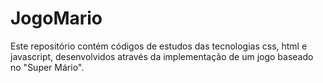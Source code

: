# JogoMario
Este repositório contém códigos de estudos das tecnologias css, html e javascript, desenvolvidos através da implementação de um jogo baseado no "Super Mário".
